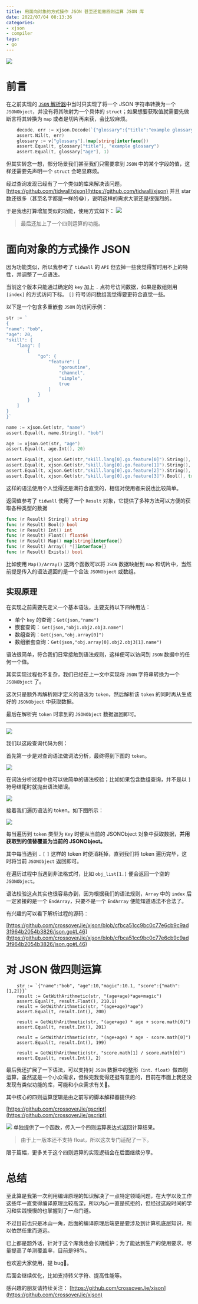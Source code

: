 ```yaml
---
title: 用面向对象的方式操作 JSON 甚至还能做四则运算 JSON 库
date: 2022/07/04 08:13:36 
categories: 
- xjson
- compiler
tags: 
- go
---
```


![](https://tva1.sinaimg.cn/large/e6c9d24ely1h3vuj0uxlcj208u07tmxb.jpg)
# 前言
在之前实现的 [`JSON` 解析器](https://crossoverjie.top/2022/06/28/xjson/xjson01/)中当时只实现了将一个 JSON 字符串转换为一个 `JSONObject`，并没有将其映射为一个具体的 `struct`；如果想要获取值就需要先做断言将其转换为 `map` 或者是切片再来获，会比较麻烦。

```go
	decode, err := xjson.Decode(`{"glossary":{"title":"example glossary","age":1}}`)
	assert.Nil(t, err)
	glossary := v["glossary"].(map[string]interface{})
	assert.Equal(t, glossary["title"], "example glossary")
	assert.Equal(t, glossary["age"], 1)
```

但其实转念一想，部分场景我们甚至我们只需要拿到 `JSON` 中的某个字段的值，这样还需要先声明一个 `struct` 会略显麻烦。

经过查询发现已经有了一个类似的库来解决该问题，[https://github.com/tidwall/xjson](https://github.com/tidwall/xjson) 并且 star 数还很多（甚至名字都是一样的😂），说明这样的需求大家还是很强烈的。

于是我也打算增加类似的功能，使用方式如下：
![](https://tva1.sinaimg.cn/large/e6c9d24ely1h3t43ocuudj20zn0u0wha.jpg)

<!--more-->

> 最后还加上了一个四则运算的功能。

# 面向对象的方式操作 JSON

因为功能类似，所以我参考了 `tidwall` 的 `API` 但去掉一些我觉得暂时用不上的特性，并调整了一点语法。

当前这个版本只能通过确定的 `key` 加上 `.` 点符号访问数据，如果是数组则用 `[index]` 的方式访问下标。
`[]` 符号访问数组我觉得要更符合直觉一些。

以下是一个包含多重嵌套 `JSON` 的访问示例：

```go
str := `
{
"name": "bob",
"age": 20,
"skill": {
    "lang": [
        {
            "go": {
                "feature": [
                    "goroutine",
                    "channel",
                    "simple",
                    true
                ]
            }
        }
    ]
}
}`

name := xjson.Get(str, "name")
assert.Equal(t, name.String(), "bob")

age := xjson.Get(str, "age")
assert.Equal(t, age.Int(), 20)

assert.Equal(t, xjson.Get(str,"skill.lang[0].go.feature[0]").String(), "goroutine")
assert.Equal(t, xjson.Get(str,"skill.lang[0].go.feature[1]").String(), "channel")
assert.Equal(t, xjson.Get(str,"skill.lang[0].go.feature[2]").String(), "simple")
assert.Equal(t, xjson.Get(str,"skill.lang[0].go.feature[3]").Bool(), true)
```
这样的语法使用个人觉得还是满符合直觉的，相信对使用者来说也比较简单。

返回值参考了 `tidwall` 使用了一个 `Result` 对象，它提供了多种方法可以方便的获取各种类型的数据

```go
func (r Result) String() string
func (r Result) Bool() bool
func (r Result) Int() int
func (r Result) Float() float64
func (r Result) Map() map[string]interface{}
func (r Result) Array() *[]interface{}
func (r Result) Exists() bool
```
比如使用 `Map()/Array()` 这两个函数可以将 `JSON` 数据映射到 `map` 和切片中，当然前提是传入的语法返回的是一个合法 `JSONObject` 或数组。

## 实现原理

在实现之前需要先定义一个基本语法，主要支持以下四种用法：

- 单个 `key` 的查询：`Get(json,"name")`
- 嵌套查询： `Get(json,"obj1.obj2.obj3.name")`
- 数组查询：`Get(json,"obj.array[0]")`
- 数组嵌套查询：`Get(json,"obj.array[0].obj2.obj3[1].name")`

语法很简单，符合我们日常接触到语法规则，这样便可以访问到 `JSON` 数据中的任何一个值。

其实实现过程也不复杂，我们已经在上一文中实现将 `JSON` 字符串转换为一个 `JSONObject` 了。

这次只是额外再解析刚才定义的语法为 `token`，然后解析该 `token` 的同时再从生成好的 `JSONObject` 中获取数据。

最后在解析完 `token` 时拿到的 `JSONObject` 数据返回即可。

---

![](https://tva1.sinaimg.cn/large/e6c9d24ely1h3u0oie3saj213r0u0n0h.jpg)

我们以这段查询代码为例：

首先第一步是对查询语法做词法分析，最终得到下图的 `token`。

![](https://tva1.sinaimg.cn/large/e6c9d24ely1h3u0ruv7upj218605uaap.jpg)

在词法分析过程中也可以做简单的语法校验；比如如果包含数组查询，并不是以 `]` 符号结尾时就抛出语法错误。

![](https://tva1.sinaimg.cn/large/e6c9d24ely1h3u0r6v29nj219e0nojuq.jpg)

接着我们遍历语法的 token。如下图所示：

![](https://tva1.sinaimg.cn/large/e6c9d24ely1h3u0w0sb8xj217h0u042u.jpg)

每当遍历到 `token` 类型为 `Key` 时便从当前的 JSONObject 对象中获取数据，**并用获取到的值替覆盖为当前的 JSONObject。**

其中每当遇到 `.` `[` `]` 这样的 token 时便消耗掉，直到我们将 token 遍历完毕，这时将当前 `JSONObject` 返回即可。

在遍历过程中当遇到非法格式时，比如 `obj_list[1.]` 便会返回一个空的 `JSONObject`。

语法校验这点其实也很容易办到，因为根据我们的语法规则，`Array` 中的 `index` 后一定紧接的是一个 `EndArray`，只要不是一个 `EndArray` 便能知道语法不合法了。

有兴趣的可以看下解析过程的源码：

[https://github.com/crossoverJie/xjson/blob/cfbca51cc9bc0c77e6cb9c9ad3f964b2054b3826/json.go#L46](https://github.com/crossoverJie/xjson/blob/cfbca51cc9bc0c77e6cb9c9ad3f964b2054b3826/json.go#L46)

# 对 JSON 做四则运算

```
	str := `{"name":"bob", "age":10,"magic":10.1, "score":{"math":[1,2]}}`
	result := GetWithArithmetic(str, "(age+age)*age+magic")
	assert.Equal(t, result.Float(), 210.1)
	result = GetWithArithmetic(str, "(age+age)*age")
	assert.Equal(t, result.Int(), 200)

	result = GetWithArithmetic(str, "(age+age) * age + score.math[0]")
	assert.Equal(t, result.Int(), 201)

	result = GetWithArithmetic(str, "(age+age) * age - score.math[0]")
	assert.Equal(t, result.Int(), 199)

	result = GetWithArithmetic(str, "score.math[1] / score.math[0]")
	assert.Equal(t, result.Int(), 2)
```

最后我还扩展了一下语法，可以支持对 `JSON` 数据中的整形`（int、float）`做四则运算，虽然这是一个小众需求，但做完我觉得还挺有意思的，目前在市面上我还没发现有类似功能的库，可能和小众需求有关🤣。

其中核心的四则运算逻辑是由之前写的脚本解释器提供的:

[https://github.com/crossoverJie/gscript](https://github.com/crossoverJie/gscript)

![](https://tva1.sinaimg.cn/large/e6c9d24ely1h3u84i945oj218c0iwgpw.jpg)
单独提供了一个函数，传入一个四则运算表达式返回计算结果。


> 由于上一版本还不支持 float，所以这次专门适配了一下。

限于篇幅，更多关于这个四则运算的实现逻辑会在后面继续分享。

# 总结 

至此算是我第一次利用编译原理的知识解决了一点特定领域问题，在大学以及工作这些年一直觉得编译原理比较高深，所以内心一直是抗拒的，但经过这段时间的学习和实践慢慢的也掌握到了一点门道。

不过目前也只是冰山一角，后面的编译原理后端更是要涉及到计算机底层知识，所以依然任重而道远。

已上都是题外话，针对于这个库我也会长期维护；为了能达到生产的使用要求，尽量提高了单测覆盖率，目前是98%。

也欢迎大家使用，提 bug🐛。

后面会继续优化，比如支持转义字符、提高性能等。

感兴趣的朋友请持续关注：
[https://github.com/crossoverJie/xjson](https://github.com/crossoverJie/xjson)